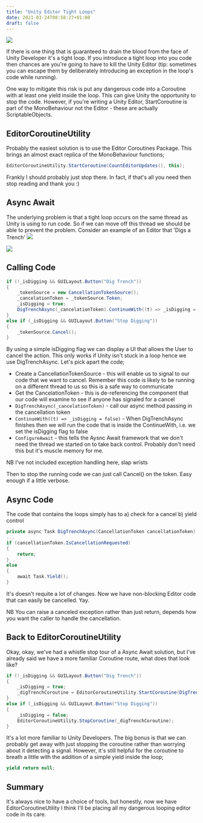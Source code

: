 ```yaml
---
title: "Unity Editor Tight Loops"
date: 2021-03-24T08:58:27+01:00
draft: false
---
```


<img src="https://miro.medium.com/max/700/1*DLAY8hRwc-3eC6j3QSnILw.jpeg"/>

If there is one thing that is guaranteed to drain the blood from the face of Unity Developer it's a tight loop. If you introduce a tight loop into you code then chances are you're going to have to kill the Unity Editor (tip: sometimes you can escape them by deliberately introducing an exception in the loop's code while running).

One way to mitigate this risk is put any dangerous code into a Coroutine with at least one yield inside the loop. 
This can give Unity the opportunity to stop the code. However, if you're writing a Unity Editor, StartCoroutine is part of the MonoBehaviour not the Editor - these are actually ScriptableObjects.

<!--more-->

## EditorCoroutineUtility

Probably the easiest solution is to use the Editor Coroutines Package. This brings an almost exact replica of the MonoBehaviour functions;

```csharp
EditorCoroutineUtility.StartCoroutine(CountEditorUpdates(), this);
```

Frankly I should probably just stop there. In fact, if that's all you need then stop reading and thank you :)

## Async Await


The underlying problem is that a tight loop occurs on the same thread as Unity is using to run code. So if we can move off this thread we should be able to prevent the problem. Consider an example of an Editor that 'Digs a Trench'
<img src="https://miro.medium.com/max/658/1*ayUUxjXODU5vrHL9DFnnyQ.png"/>

<img src="https://miro.medium.com/max/700/1*bW16LXhh7Ayfo4jEhsYXXw.png"/>


## Calling Code


```csharp
if (!_isDigging && GUILayout.Button("Dig Trench"))
{
    _tokenSource = new CancellationTokenSource();
    _cancelationToken = _tokenSource.Token;
    _isDigging = true;
    DigTrenchAsync(_cancelationToken).ContinueWith((t) => _isDigging = false ).ConfigureAwait(continueOnCapturedContext: false);
}
else if (_isDigging && GUILayout.Button("Stop Digging"))
{
    _tokenSource.Cancel();
}
```
By using a simple isDigging flag we can display a UI that allows the User to cancel the action. This only works if Unity isn't stuck in a loop hence we use DigTrenchAsync. Let's pick apart the code;

 *   Create a CancellationTokenSource - this will enable us to signal to our code that we want to cancel. Remember this code is likely to be running on a different thread to us so this is a safe way to communicate
 *   Get the CancelationToken - this is de-referencing the component that our code will examine to see if anyone has signaled for a cancel
 *   ```DigTrenchAsync(_cancelationToken)``` - call our async method passing in the cancellation token
 *   ```ContinueWith((t) => _isDigging = false)``` - When DigTrenchAsync finishes then we will run the code that is inside the ContinueWith, i.e. we set the isDigging flag to false
 *   ```ConfigureAwait``` - this tells the Aysnc Await framework that we don't need the thread we started on to take back control. Probably don't need this but it's muscle memory for me.

NB I've not included exception handling here, slap wrists

Then to stop the running code we can just call Cancel() on the token. Easy enough if a little verbose.
## Async Code

The code that contains the loops simply has to a) check for a cancel b) yield control

```csharp
private async Task DigTrenchAsync(CancellationToken cancellationToken)
...
if (cancellationToken.IsCancellationRequested)
{
    return;
}
else
{
    await Task.Yield();
}
```

It's doesn't requite a lot of changes. Now we have non-blocking Editor code that can easily be cancelled. Yay.

NB You can raise a canceled exception rather than just return, depends how you want the caller to handle the cancellation.
## Back to EditorCoroutineUtility


Okay, okay, we've had a whistle stop tour of a Async Await solution, but I've already said we have a more familiar Coroutine route, what does that look like?
```csharp
if (!_isDigging && GUILayout.Button("Dig Trench"))
{
    _isDigging = true;
    _digTrenchCoroutine = EditorCoroutineUtility.StartCoroutine(DigTrench(), this);
}
else if (_isDigging && GUILayout.Button("Stop Digging"))
{
    _isDigging = false;
    EditorCoroutineUtility.StopCoroutine(_digTrenchCoroutine);
}
```

It's a lot more familiar to Unity Developers. The big bonus is that we can probably get away with just stopping the coroutine rather than worrying about it detecting a signal. However, it's still helpful for the coroutine to breath a little with the addition of a simple yield inside the loop;

```csharp
yield return null;
```

## Summary

It's always nice to have a choice of tools, but honestly, now we have EditorCoroutineUtility I think I'll be placing all my dangerous looping editor code in its care.


